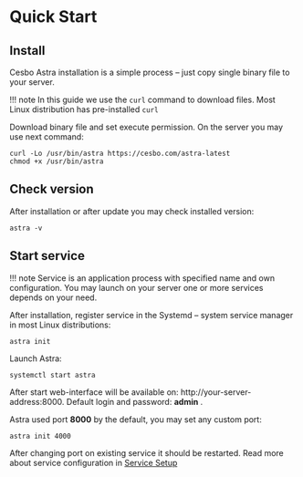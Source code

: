 # Quick Start

## Install

Cesbo Astra installation is a simple process – just copy single binary file to your server.

!!! note
    In this guide we use the `curl` command to download files.
    Most Linux distribution has pre-installed `curl`

Download binary file and set execute permission. On the server you may use next command:

```
curl -Lo /usr/bin/astra https://cesbo.com/astra-latest
chmod +x /usr/bin/astra
```

## Check version

After installation or after update you may check installed version:

```
astra -v
```

## Start service

!!! note
    Service is an application process with specified name and own configuration. You may launch on your server one or more services depends on your need.

After installation, register service in the Systemd – system service manager in most Linux distributions:

```
astra init
```

Launch Astra:

```
systemctl start astra
```

After start web-interface will be available on: http://your-server-address:8000.
Default login and password: **admin** .

Astra used port **8000** by the default, you may set any custom port:

```
astra init 4000
```

After changing port on existing service it should be restarted. Read more about service configuration in [Service Setup](service-setup.md)
